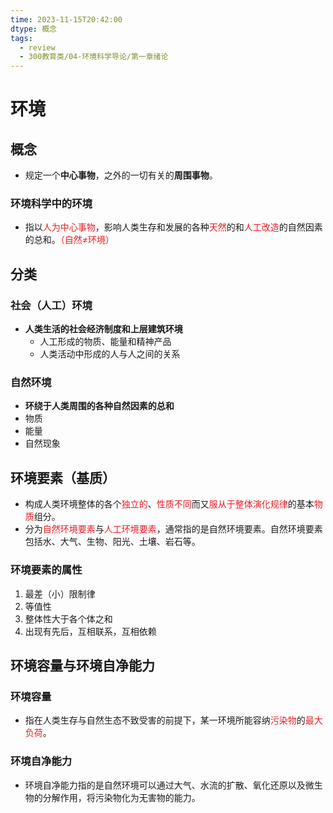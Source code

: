 ```yaml
---
time: 2023-11-15T20:42:00
dtype: 概念
tags:
  - review
  - 300教育类/04-环境科学导论/第一章绪论
---
```

# 环境
## 概念
- 规定一个**中心事物**，之外的一切有关的**周围事物**。
### 环境科学中的环境
- 指以<font color=#ed1c24>人为中心事物</font>，影响人类生存和发展的各种<font color=#ed1c24>天然</font>的和<font color=#ed1c24>人工改造</font>的自然因素的总和。<font color=#ed1c24>（自然≠环境）</font>

## 分类
### 社会（人工）环境
- **人类生活的社会经济制度和上层建筑环境**
	- 人工形成的物质、能量和精神产品
	- 人类活动中形成的人与人之间的关系
### 自然环境
- **环绕于人类周围的各种自然因素的总和**
- 物质
- 能量
- 自然现象

## 环境要素（基质）
- 构成人类环境整体的各个<font color=#ed1c24>独立的</font>、<font color=#ed1c24>性质不同</font>而又<font color=#ed1c24>服从于整体演化规律</font>的基本<font color=#ed1c24>物质</font>组分。
- 分为<font color=#ed1c24>自然环境要素</font>与<font color=#ed1c24>人工环境要素</font>，通常指的是自然环境要素。自然环境要素包括水、大气、生物、阳光、土壤、岩石等。
### 环境要素的属性
1. 最差（小）限制律
2. 等值性
3. 整体性大于各个体之和
4. 出现有先后，互相联系，互相依赖

## 环境容量与环境自净能力
### 环境容量
- 指在人类生存与自然生态不致受害的前提下，某一环境所能容纳<font color=#ed1c24>污染物</font>的<font color=#ed1c24>最大负荷</font>。
### 环境自净能力
- 环境自净能力指的是自然环境可以通过大气、水流的扩散、氧化还原以及微生物的分解作用，将污染物化为无害物的能力。